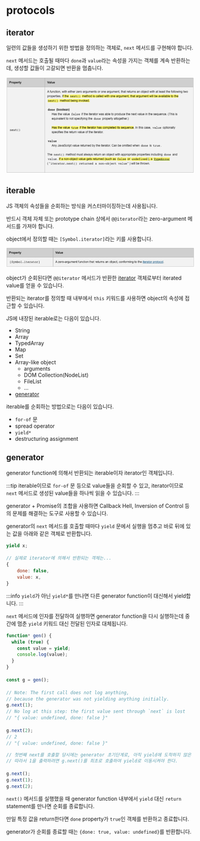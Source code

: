 # protocols

## iterator

일련의 값들을 생성하기 위한 방법을 정의하는 객체로, `next` 메서드를 구현해야 합니다.

`next` 메서드는 호출될 때마다 `done`과 `value`라는 속성을 가지는 객체를 계속 반환하는데, 생성할 값들이 고갈되면 반환을 멈춥니다.

![Iterator](../image/iterator.png)

## iterable

JS 객체의 속성들을 순회하는 방식을 커스터마이징하는데 사용됩니다.

반드시 객체 자체 또는 prototype chain 상에서 `@@iterator`라는 zero-argument 메서드를 가져야 합니다.

object에서 정의할 때는 `[Symbol.iterator]`라는 키를 사용합니다.

![Iterable](../image/iterable.png)

object가 순회된다면 `@@iterator` 메서드가 반환한 [iterator](#iterator) 객체로부터 iterated value를 얻을 수 있습니다.

반환되는 iterator를 정의할 때 내부에서 `this` 키워드를 사용하면 object의 속성에 접근할 수 있습니다.

JS에 내장된 iterable로는 다음이 있습니다.

- String
- Array
- TypedArray
- Map
- Set
- Array-like object
  - arguments
  - DOM Collection(NodeList)
  - FileList
  - …
- [generator](#generator)

iterable를 순회하는 방법으로는 다음이 있습니다.

- `for-of` 문
- spread operator
- `yield*`
- destructuring assignment

## generator

generator function에 의해서 반환되는 iterable이자 iterator인 객체입니다.

:::tip
iterable이므로 `for-of` 문 등으로 value들을 순회할 수 있고, iterator이므로 `next` 메서드로 생성된 value들을 하나씩 읽을 수 있습니다.
:::

generator + Promise의 조합을 사용하면 Callback Hell, Inversion of Control 등의 문제를 해결하는 도구로 사용할 수 있습니다.

generator의 `next` 메서드를 호출할 때마다 `yield` 문에서 실행을 멈추고 바로 뒤에 있는 값을 아래와 같은 객체로 반환합니다.

```js
yield x;

// 실제로 iterator에 의해서 반환되는 객체는...
{
	done: false,
	value: x,
}
```

:::info
`yield`가 아닌 `yield*`를 만나면 다른 generator function이 대신해서 yield합니다.
:::

`next` 메서드에 인자를 전달하여 실행하면 generator function을 다시 실행하는데 중간에 멈춘 `yield` 키워드 대신 전달된 인자로 대체됩니다.

```js
function* gen() {
  while (true) {
    const value = yield;
    console.log(value);
  }
}

const g = gen();

// Note: The first call does not log anything,
// because the generator was not yielding anything initially.
g.next(1);
// No log at this step: the first value sent through `next` is lost
// "{ value: undefined, done: false }"

g.next(2);
// 2
// "{ value: undefined, done: false }"
```

```js
// 첫번째 next를 호출할 당시에는 generator 초기단계로, 아직 yield에 도착하지 않은 상태이다.
// 따라서 1을 출력하려면 g.next()를 최초로 호출하여 yield로 이동시켜야 한다.

g.next();
g.next(1);
g.next(2);
```

`next()` 메서드를 실행했을 때 generator function 내부에서 `yield` 대신 `return` statement를 만나면 순회를 종료합니다.

만일 특정 값을 return한다면 `done` property가 `true`인 객체를 반환하고 종료합니다.

generator가 순회를 종료할 때는 `{done: true, value: undefined}`를 반환합니다.
